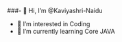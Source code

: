 ###- 👋 Hi, I’m @Kaviyashri-Naidu
- 👀 I’m interested in Coding 
- 🌱 I’m currently learning Core JAVA


<!---
Kaviyashri-Naidu/Kaviyashri-Naidu is a ✨ special ✨ repository because its `README.md` (this file) appears on your GitHub profile.
You can click the Preview link to take a look at your changes.
--->
